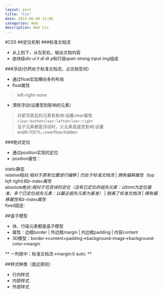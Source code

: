 ```yaml
---
layout: post
title: "Css"
date: 2015-06-08 11:00
categories: Web
description: Web Css
---
```

#CSS
##定位机制
###标准文档流
- 从上到下，从左到右，输出文档内容
- 由块级*div ul li dl dt p*和行级*span strong input img*组成

###浮动(仍然处于标准文档流，占文档空间）   
- 通过float实现横向多列布局
- float属性
>left-right-none   
- 清除浮动(设置受到影响的元素）   
> 对紧邻其后的元素有影响:设置clear属性`clear:both`or`clear:left`or`clear:right`   
> 当子元素都是浮动时，父元素高度受影响:设置width:100%;+overflow:hidden

###绝对定位
- 通过position实现的定位
- position属性：
> 
  static静态   
  relative相对:*相对于原有位置进行偏移* | *仍处于标准文档流* | *拥有偏移属性（top left right)和z-index属性*    
  absolute绝对:*相对于包含块的定位（没有已定位的祖先元素：以html为定位基准，多个已定位祖先元素：以最近祖先元素为基准）* | *脱离了标准文档流* | *拥有偏移属性和z-index属性*    
  fixed固定:

##盒子模型
- 块、行级元素都是盒子模型
- 属性：边框border | 外边框margin | 内边框padding | 内容content   
- 3D模型：border->content+padding->background-image->background-color->margin

** 一列居中：标准文档流->margin:0 auto; **     



##样式种类（就近原则）
- 行内样式
- 内部样式
- 外部样式